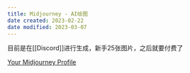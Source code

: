 ```yaml
---
title: Midjourney - AI绘图
date created: 2023-02-22
date modified: 2023-03-07
---
```


目前是在[[Discord]]进行生成，新手25张图片，之后就要付费了

[Your Midjourney Profile](https://www.midjourney.com/app/)
